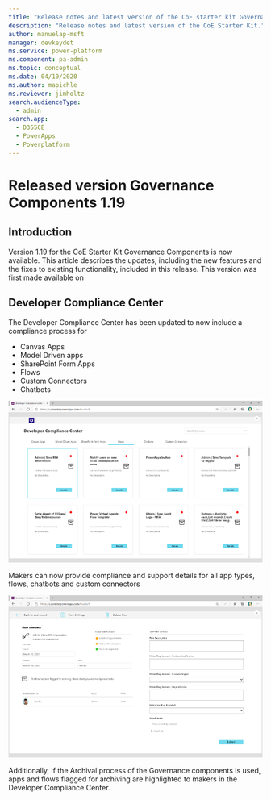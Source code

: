 ```yaml
---
title: "Release notes and latest version of the CoE starter kit Governance components | MicrosoftDocs"
description: "Release notes and latest version of the CoE Starter Kit."
author: manuelap-msft
manager: devkeydet
ms.service: power-platform
ms.component: pa-admin
ms.topic: conceptual
ms.date: 04/10/2020
ms.author: mapichle
ms.reviewer: jimholtz
search.audienceType: 
  - admin
search.app: 
  - D365CE
  - PowerApps
  - Powerplatform
---
```


# Released version Governance Components 1.19

## Introduction

Version 1.19 for the CoE Starter Kit Governance Components is now available. This article describes the updates, including the new features and the fixes to existing functionality, included in this release. This version was first made available on 

## Developer Compliance Center

The Developer Compliance Center has been updated to now include a compliance process for

- Canvas Apps
- Model Driven apps
- SharePoint Form Apps
- Flows
- Custom Connectors
- Chatbots

![Developer Compliance Center - Flows](../media/compliancecenter-1.png "Developer Compliance Center - Flows")

Makers can now provide compliance and support details for all app types, flows, chatbots and custom connectors

![Developer Compliance Center - Provide Maker Requirements](../media/compliancecenter-3.png "Developer Compliance Center - Provide Maker Requirements")

Additionally, if the Archival process of the Governance components is used, apps and flows flagged for archiving are highlighted to makers in the Developer Compliance Center.
